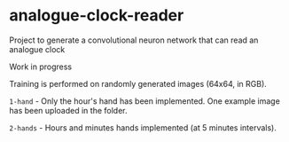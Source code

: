 # analogue-clock-reader

Project to generate a convolutional neuron network that can read an analogue clock

Work in progress  


Training is performed on randomly generated images (64x64, in RGB).  

`1-hand` - Only the hour's hand has been implemented. One example image has been uploaded in the folder.  

`2-hands` - Hours and minutes hands implemented (at 5 minutes intervals).  

